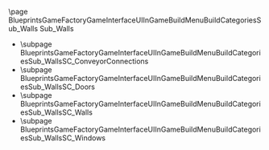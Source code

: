 \page BlueprintsGameFactoryGameInterfaceUIInGameBuildMenuBuildCategoriesSub_Walls Sub_Walls
- \subpage BlueprintsGameFactoryGameInterfaceUIInGameBuildMenuBuildCategoriesSub_WallsSC_ConveyorConnections
- \subpage BlueprintsGameFactoryGameInterfaceUIInGameBuildMenuBuildCategoriesSub_WallsSC_Doors
- \subpage BlueprintsGameFactoryGameInterfaceUIInGameBuildMenuBuildCategoriesSub_WallsSC_Walls
- \subpage BlueprintsGameFactoryGameInterfaceUIInGameBuildMenuBuildCategoriesSub_WallsSC_Windows
